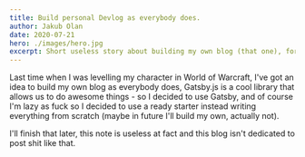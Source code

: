 ```yaml
---
title: Build personal Devlog as everybody does.
author: Jakub Olan
date: 2020-07-21
hero: ./images/hero.jpg
excerpt: Short useless story about building my own blog (that one), for publishing some no-sense ideas, experiments and other shit related to development.
---
```


Last time when I was levelling my character in World of Warcraft, I've got an idea to build my own blog as everybody does, Gatsby.js is a cool library that allows us to do awesome things - so I decided to use Gatsby, and of course I'm lazy as fuck so I decided to use a ready starter instead writing everything from scratch (maybe in future I'll build my own, actually not).

I'll finish that later, this note is useless at fact and this blog isn't dedicated to post shit like that.
